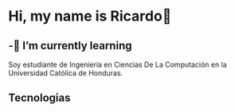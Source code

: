 # Hi, my name is Ricardo🤖
## -🌱 I’m currently learning

Soy estudiante de Ingeniería en Ciencias De La Computación en la Universidad Católica de Honduras.

## Tecnologias


<!--
**imaginuz/imaginuz** is a ✨ _special_ ✨ repository because its `README.md` (this file) appears on your GitHub profile.

Here are some ideas to get you started:

- 🔭 I’m currently working on ...
- 🌱 I’m currently learning ...
- 👯 I’m looking to collaborate on ...
- 🤔 I’m looking for help with ...
- 💬 Ask me about ...
- 📫 How to reach me: ...
- 😄 Pronouns: ...
- ⚡ Fun fact: ...
-->
